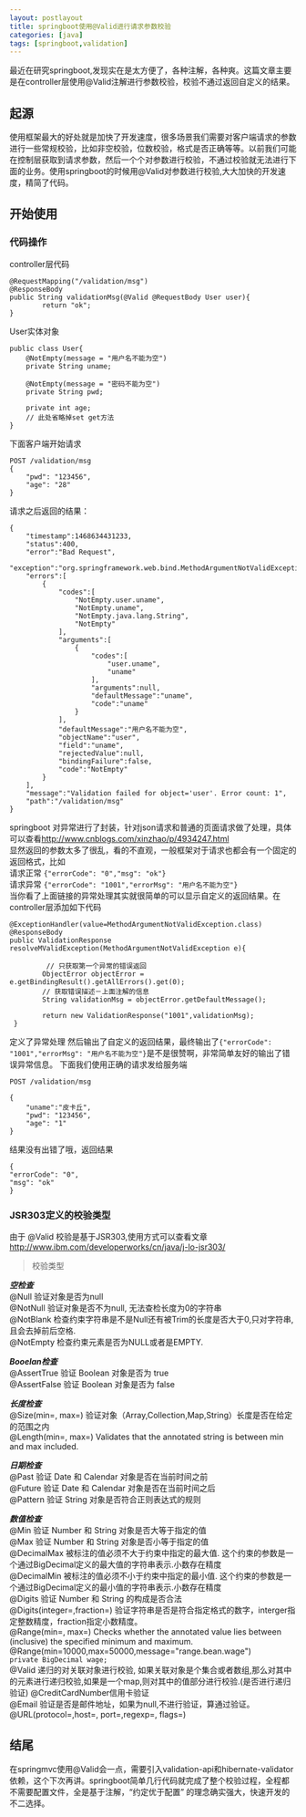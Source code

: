 ```yaml
---
layout: postlayout
title: springboot使用@Valid进行请求参数校验
categories: [java]
tags: [springboot,validation]
---
```


最近在研究springboot,发现实在是太方便了，各种注解，各种爽。这篇文章主要是在controller层使用@Valid注解进行参数校验，校验不通过返回自定义的结果。

## 起源
使用框架最大的好处就是加快了开发速度，很多场景我们需要对客户端请求的参数进行一些常规校验，比如非空校验，位数校验，格式是否正确等等。以前我们可能在控制层获取到请求参数，然后一个个对参数进行校验，不通过校验就无法进行下面的业务。使用springboot的时候用@Valid对参数进行校验,大大加快的开发速度，精简了代码。

## 开始使用

### 代码操作

controller层代码

```
@RequestMapping("/validation/msg")
@ResponseBody
public String validationMsg(@Valid @RequestBody User user){
        return "ok";
}
```
User实体对象

```
public class User{
    @NotEmpty(message = "用户名不能为空")
    private String uname;  

    @NotEmpty(message = "密码不能为空")
    private String pwd; 

    private int age; 
    // 此处省略掉set get方法
}
```
下面客户端开始请求

``` 
POST /validation/msg
{
    "pwd": "123456",
    "age": "28"
}
```
请求之后返回的结果：

```
{
    "timestamp":1468634431233,
    "status":400,
    "error":"Bad Request",
    "exception":"org.springframework.web.bind.MethodArgumentNotValidException",
    "errors":[
        {
            "codes":[
                "NotEmpty.user.uname",
                "NotEmpty.uname",
                "NotEmpty.java.lang.String",
                "NotEmpty"
            ],
            "arguments":[
                {
                    "codes":[
                        "user.uname",
                        "uname"
                    ],
                    "arguments":null,
                    "defaultMessage":"uname",
                    "code":"uname"
                }
            ],
            "defaultMessage":"用户名不能为空",
            "objectName":"user",
            "field":"uname",
            "rejectedValue":null,
            "bindingFailure":false,
            "code":"NotEmpty"
        }
    ],
    "message":"Validation failed for object='user'. Error count: 1",
    "path":"/validation/msg"
}
```

springboot 对异常进行了封装，针对json请求和普通的页面请求做了处理，具体可以查看<http://www.cnblogs.com/xinzhao/p/4934247.html>  
显然返回的参数太多了很乱，看的不直观，一般框架对于请求也都会有一个固定的返回格式，比如   
请求正常 ```{"errorCode": "0","msg": "ok"}```   
请求异常 ```{"errorCode": "1001","errorMsg": "用户名不能为空"}```   
当你看了上面链接的异常处理其实就很简单的可以显示自定义的返回结果。在controller层添加如下代码

```
@ExceptionHandler(value=MethodArgumentNotValidException.class) 
@ResponseBody
public ValidationResponse resolveMValidException(MethodArgumentNotValidException e){

         // 只获取第一个异常的错误返回
        ObjectError objectError = e.getBindingResult().getAllErrors().get(0);
        // 获取错误描述－上面注解的信息
        String validationMsg = objectError.getDefaultMessage();

        return new ValidationResponse("1001",validationMsg);
 }
```
定义了异常处理 然后输出了自定义的返回结果，最终输出了```{"errorCode": "1001","errorMsg": "用户名不能为空"}```是不是很赞啊，非常简单友好的输出了错误异常信息。
下面我们使用正确的请求发给服务端

```
POST /validation/msg

{
    "uname":"皮卡丘",
    "pwd": "123456",
    "age": "1"
}
```
结果没有出错了哦，返回结果
```
{
"errorCode": "0",
"msg": "ok"
}
```

### JSR303定义的校验类型

由于 @Valid 校验是基于JSR303,使用方式可以查看文章 <http://www.ibm.com/developerworks/cn/java/j-lo-jsr303/>

> 校验类型

***空检查***   
@Null       验证对象是否为null  
@NotNull    验证对象是否不为null, 无法查检长度为0的字符串  
@NotBlank 检查约束字符串是不是Null还有被Trim的长度是否大于0,只对字符串,且会去掉前后空格.  
@NotEmpty 检查约束元素是否为NULL或者是EMPTY.  

***Booelan检查***  
@AssertTrue     验证 Boolean 对象是否为 true  
@AssertFalse    验证 Boolean 对象是否为 false  

***长度检查***  
@Size(min=, max=) 验证对象（Array,Collection,Map,String）长度是否在给定的范围之内  
@Length(min=, max=) Validates that the annotated string is between min and max included.

***日期检查***  
@Past        验证 Date 和 Calendar 对象是否在当前时间之前  
@Future     验证 Date 和 Calendar 对象是否在当前时间之后  
@Pattern    验证 String 对象是否符合正则表达式的规则

***数值检查***  
@Min            验证 Number 和 String 对象是否大等于指定的值  
@Max            验证 Number 和 String 对象是否小等于指定的值  
@DecimalMax 被标注的值必须不大于约束中指定的最大值. 这个约束的参数是一个通过BigDecimal定义的最大值的字符串表示.小数存在精度  
@DecimalMin 被标注的值必须不小于约束中指定的最小值. 这个约束的参数是一个通过BigDecimal定义的最小值的字符串表示.小数存在精度  
@Digits     验证 Number 和 String 的构成是否合法    
@Digits(integer=,fraction=) 验证字符串是否是符合指定格式的数字，interger指定整数精度，fraction指定小数精度。  
@Range(min=, max=) Checks whether the annotated value lies between (inclusive) the specified minimum and maximum.  
@Range(min=10000,max=50000,message="range.bean.wage")  
`private BigDecimal wage;`  
@Valid 递归的对关联对象进行校验, 如果关联对象是个集合或者数组,那么对其中的元素进行递归校验,如果是一个map,则对其中的值部分进行校验.(是否进行递归验证)
@CreditCardNumber信用卡验证  
@Email  验证是否是邮件地址，如果为null,不进行验证，算通过验证。  
@URL(protocol=,host=, port=,regexp=, flags=)  


## 结尾
在springmvc使用@Valid会一点，需要引入validation-api和hibernate-validator依赖，这个下次再讲。springboot简单几行代码就完成了整个校验过程，全程都不需要配置文件，全是基于注解，“约定优于配置” 的理念确实强大，快速开发的不二选择。